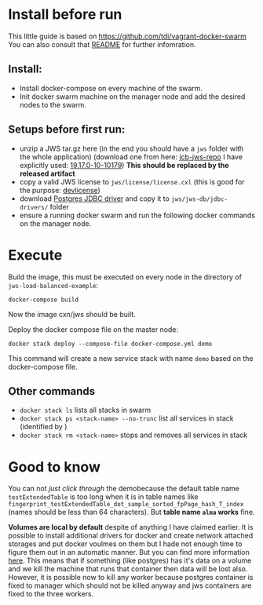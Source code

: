 # Install before run

This little guide is based on https://github.com/tdi/vagrant-docker-swarm You can also consult
that [README](https://github.com/tdi/vagrant-docker-swarm/blob/master/README.md) for 
further infomration.

## Install:

* Install docker-compose on every machine of the swarm.
* Init docker swarm machine on the manager node and add the desired nodes to the swarm.


## Setups before first run:

* unzip a JWS tar.gz here (in the end you should have a `jws` folder with the whole application) (download one from here: [jcb-jws-repo](https://artifacts.chemaxon.com/artifactory/list/jchem-generic-snapshot-local/jws/) I have explicitly used: [19.17.0-10-10179](https://artifacts.chemaxon.com/artifactory/list/jchem-generic-snapshot-local/jws/jws-19.17.0-10179/jws_unix_19.17.tar.gz)) **This should be replaced by the released artifact**
* copy a valid JWS license to `jws/license/license.cxl` (this is good for the purpose: [devlicense](http://devlicense.bpo.cxn/license.cxl)) 
* download [Postgres JDBC driver](http://central.maven.org/maven2/org/postgresql/postgresql/42.2.5/postgresql-42.2.5.jar) and copy it to `jws/jws-db/jdbc-drivers/` folder
* ensure a running docker swarm and run the following docker commands on the manager node.


# Execute

Build the image, this must be executed on every node in the directory of `jws-load-balanced-example`: 

    docker-compose build

Now the image cxn/jws should be built.

Deploy the docker compose file on the master node: 

    docker stack deploy --compose-file docker-compose.yml demo

This command will create a new service stack with name `demo` based on the docker-compose file.

## Other commands

* `docker stack ls` lists all stacks in swarm
* `docker stack ps <stack-name> --no-trunc` list all services in stack (identified by <stack-name>)
* `docker stack rm <stack-name>` stops and removes all services in stack

# Good to know

You can not _just click through_ the demobecause the default table name `testExtendedTable`
is too long when it is in table names like `fingerprint_testExtendedTable_dot_sample_sorted_fpPage_hash_T_index`
(names should be less than 64 characters). But __table name `alma` works__ fine.

**Volumes are local by default** despite of anything I have claimed earlier. It is possible
to install additional drivers for docker and create network attached storages and put docker 
voulmes on them but I hade not enough time to figure them out in an automatic manner. But
you can find more information [here](https://forums.docker.com/t/docker-swarm-nfs-mount/39007/5).
This means that if something (like postgres) has it's data on a volume and we kill the machine
that runs that container then data will be lost also. However, it is possible now to kill any worker
because postgres container is fixed to manager which should not be killed anyway and jws containers
are fixed to the three workers.

